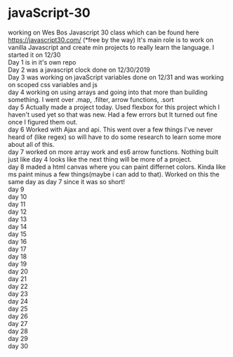# javaScript-30
working on Wes Bos Javascript 30 class which can be found here https://javascript30.com/ (*free by the way)
It's main role is to work on vanilla Javascript and create min projects to really learn the language. I started it on 12/30
<br>
Day 1 is in it's own repo
<br>
Day 2 was a javascript clock done on 12/30/2019
<br>
Day 3 was working on javaScript variables done on 12/31 and was working on scoped css variables and js 
<br>
day 4 working on using arrays and going into that more than building something. I went over .map, .filter, arrow functions, .sort
<br>
day 5 Actually made a project today. Used flexbox for this project which I haven't used yet so that was new. Had a few errors but It turned out fine once I figured them out. 
<br>
day 6 Worked with Ajax and api. This went over a few things I've never heard of (like regex) so will have to do some research to learn some more about all of this.
<br>
day 7 worked on more array work and es6 arrow functions. Nothing built just like day 4 looks like the next thing will be more of a project.
<br>
day 8 maded a html canvas where you can paint differnet colors. Kinda like ms paint minus a few things(maybe i can add to that). Worked on this the same day as day 7 since it was so short!
<br>
day 9
<br>
day 10
<br>
day 11
<br>
day 12
<br>
day 13
<br>
day 14
<br>
day 15
<br>
day 16
<br>
day 17
<br>
day 18
<br>
day 19
<br>
day 20
<br>
day 21
<br>
day 22
<br>
day 23
<br>
day 24
<br>
day 25
<br>
day 26
<br>
day 27
<br>
day 28
<br>
day 29
<br>
day 30

